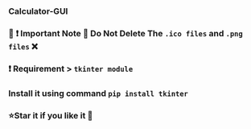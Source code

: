 ### Calculator-GUI



### :bookmark: :heavy_exclamation_mark: Important Note :no_entry_sign: Do Not Delete The `.ico files` and `.png files` :x:


### :heavy_exclamation_mark: Requirement > `tkinter module`
### Install it using command `pip install tkinter`

### :star:Star it if you like it :gift:
